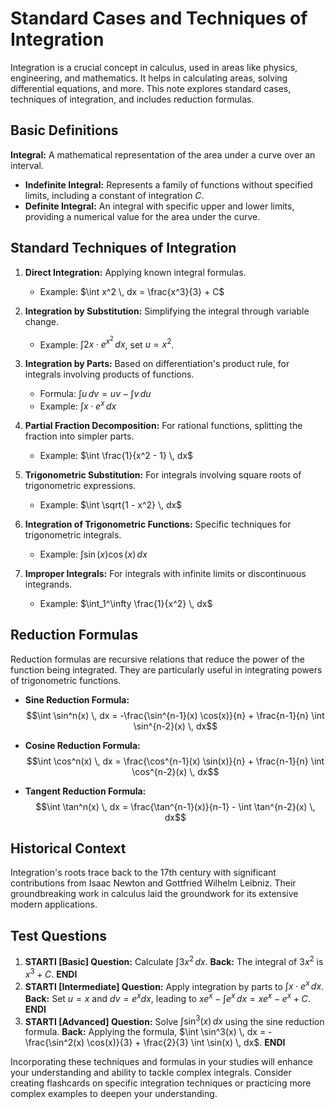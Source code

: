 # Standard Cases and Techniques of Integration

Integration is a crucial concept in calculus, used in areas like physics, engineering, and mathematics. It helps in calculating areas, solving differential equations, and more. This note explores standard cases, techniques of integration, and includes reduction formulas.

## Basic Definitions

**Integral:** A mathematical representation of the area under a curve over an interval.

- **Indefinite Integral:** Represents a family of functions without specified limits, including a constant of integration $C$.
- **Definite Integral:** An integral with specific upper and lower limits, providing a numerical value for the area under the curve.

## Standard Techniques of Integration

1. **Direct Integration:** Applying known integral formulas.
   - Example: $\int x^2 \, dx = \frac{x^3}{3} + C$

2. **Integration by Substitution:** Simplifying the integral through variable change.
   - Example: $\int 2x \cdot e^{x^2} \, dx$, set $u = x^2$.

3. **Integration by Parts:** Based on differentiation's product rule, for integrals involving products of functions.
   - Formula: $\int u \, dv = uv - \int v \, du$
   - Example: $\int x \cdot e^x \, dx$

4. **Partial Fraction Decomposition:** For rational functions, splitting the fraction into simpler parts.
   - Example: $\int \frac{1}{x^2 - 1} \, dx$

5. **Trigonometric Substitution:** For integrals involving square roots of trigonometric expressions.
   - Example: $\int \sqrt{1 - x^2} \, dx$

6. **Integration of Trigonometric Functions:** Specific techniques for trigonometric integrals.
   - Example: $\int \sin(x) \cos(x) \, dx$

7. **Improper Integrals:** For integrals with infinite limits or discontinuous integrands.
   - Example: $\int_1^\infty \frac{1}{x^2} \, dx$

## Reduction Formulas

Reduction formulas are recursive relations that reduce the power of the function being integrated. They are particularly useful in integrating powers of trigonometric functions.

- **Sine Reduction Formula:** 
  $$\int \sin^n(x) \, dx = -\frac{\sin^{n-1}(x) \cos(x)}{n} + \frac{n-1}{n} \int \sin^{n-2}(x) \, dx$$

- **Cosine Reduction Formula:** 
  $$\int \cos^n(x) \, dx = \frac{\cos^{n-1}(x) \sin(x)}{n} + \frac{n-1}{n} \int \cos^{n-2}(x) \, dx$$

- **Tangent Reduction Formula:** 
  $$\int \tan^n(x) \, dx = \frac{\tan^{n-1}(x)}{n-1} - \int \tan^{n-2}(x) \, dx$$

## Historical Context

Integration's roots trace back to the 17th century with significant contributions from Isaac Newton and Gottfried Wilhelm Leibniz. Their groundbreaking work in calculus laid the groundwork for its extensive modern applications.

## Test Questions

1. **STARTI [Basic] Question:** Calculate $\int 3x^2 \, dx$. **Back:** The integral of $3x^2$ is $x^3 + C$. **ENDI**
2. **STARTI [Intermediate] Question:** Apply integration by parts to $\int x \cdot e^x \, dx$. **Back:** Set $u = x$ and $dv = e^x dx$, leading to $xe^x - \int e^x \, dx = xe^x - e^x + C$. **ENDI**
3. **STARTI [Advanced] Question:** Solve $\int \sin^3(x) \, dx$ using the sine reduction formula. **Back:** Applying the formula, $\int \sin^3(x) \, dx = -\frac{\sin^2(x) \cos(x)}{3} + \frac{2}{3} \int \sin(x) \, dx$. **ENDI**

Incorporating these techniques and formulas in your studies will enhance your understanding and ability to tackle complex integrals. Consider creating flashcards on specific integration techniques or practicing more complex examples to deepen your understanding.